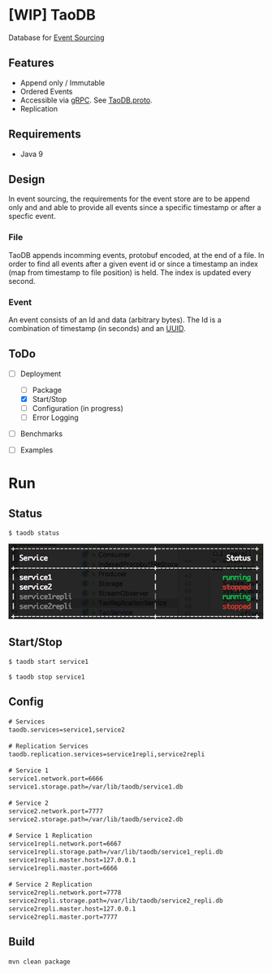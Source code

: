 # [WIP] TaoDB
Database for [Event Sourcing](https://www.google.de/search?q=event+sourcing)
## Features
- Append only / Immutable
- Ordered Events
- Accessible via [gRPC](https://grpc.io). See [TaoDB.proto](https://github.com/puddingspudding/taoDB/blob/master/src/main/proto/).
- Replication

## Requirements
- Java 9

## Design
In event sourcing, the requirements for the event store are to be append only and and able to provide all events since a specific timestamp or after a specfic event.

### File
TaoDB appends incomming events, protobuf encoded, at the end of a file.
In order to find all events after a given event id or since a timestamp an index (map from timestamp to file position) is held. The index is updated every second.

### Event
An event consists of an Id and data (arbitrary bytes). The Id is a combination of timestamp (in seconds) and an [UUID](https://en.wikipedia.org/wiki/Universally_unique_identifier).


## ToDo
- [ ] Deployment
  - [ ] Package
  - [x] Start/Stop
  - [ ] Configuration (in progress)
  - [ ] Error Logging
- [ ] Benchmarks
- [ ] Examples


# Run

## Status
```
$ taodb status
```

![status](https://github.com/puddingspudding/taoDB/raw/master/docs/status.png)

## Start/Stop
```
$ taodb start service1
```
```
$ taodb stop service1
```



## Config
```
# Services
taodb.services=service1,service2

# Replication Services
taodb.replication.services=service1repli,service2repli

# Service 1
service1.network.port=6666
service1.storage.path=/var/lib/taodb/service1.db

# Service 2
service2.network.port=7777
service2.storage.path=/var/lib/taodb/service2.db

# Service 1 Replication
service1repli.network.port=6667
service1repli.storage.path=/var/lib/taodb/service1_repli.db
service1repli.master.host=127.0.0.1
service1repli.master.port=6666

# Service 2 Replication
service2repli.network.port=7778
service2repli.storage.path=/var/lib/taodb/service2_repli.db
service2repli.master.host=127.0.0.1
service2repli.master.port=7777
```

## Build
```
mvn clean package
```

